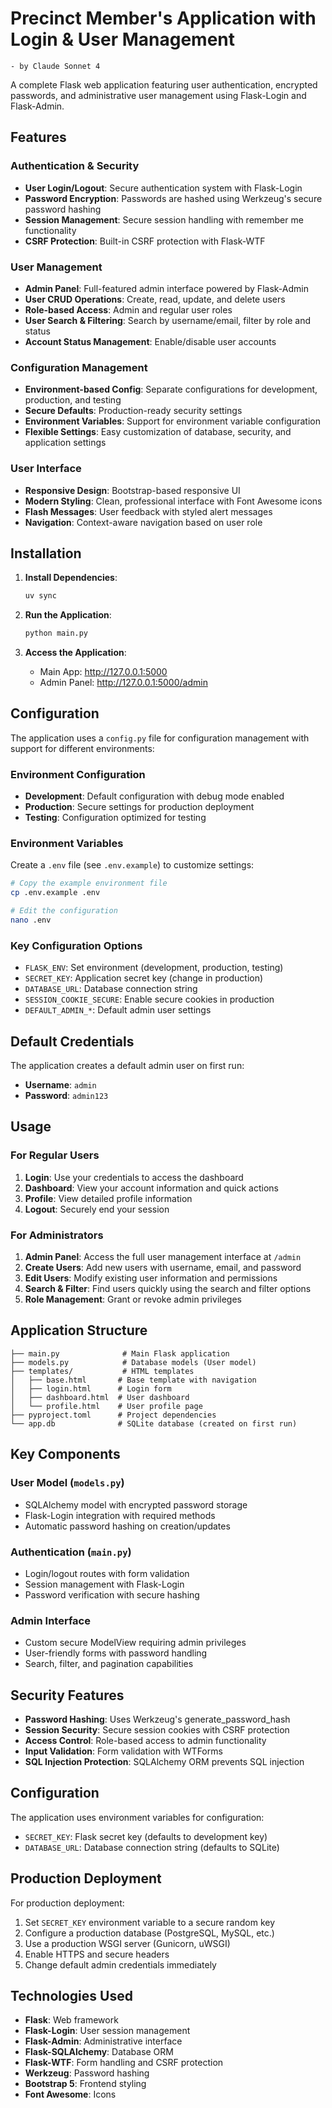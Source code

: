 # Precinct Member's Application with Login & User Management
    - by Claude Sonnet 4
A complete Flask web application featuring user authentication, encrypted passwords, and administrative user management using Flask-Login and Flask-Admin.

## Features

### Authentication & Security
- **User Login/Logout**: Secure authentication system with Flask-Login
- **Password Encryption**: Passwords are hashed using Werkzeug's secure password hashing
- **Session Management**: Secure session handling with remember me functionality
- **CSRF Protection**: Built-in CSRF protection with Flask-WTF

### User Management
- **Admin Panel**: Full-featured admin interface powered by Flask-Admin
- **User CRUD Operations**: Create, read, update, and delete users
- **Role-based Access**: Admin and regular user roles
- **User Search & Filtering**: Search by username/email, filter by role and status
- **Account Status Management**: Enable/disable user accounts

### Configuration Management
- **Environment-based Config**: Separate configurations for development, production, and testing
- **Secure Defaults**: Production-ready security settings
- **Environment Variables**: Support for environment variable configuration
- **Flexible Settings**: Easy customization of database, security, and application settings

### User Interface
- **Responsive Design**: Bootstrap-based responsive UI
- **Modern Styling**: Clean, professional interface with Font Awesome icons
- **Flash Messages**: User feedback with styled alert messages
- **Navigation**: Context-aware navigation based on user role

## Installation

1. **Install Dependencies**:
   ```bash
   uv sync
   ```

2. **Run the Application**:
   ```bash
   python main.py
   ```

3. **Access the Application**:
   - Main App: http://127.0.0.1:5000
   - Admin Panel: http://127.0.0.1:5000/admin

## Configuration

The application uses a `config.py` file for configuration management with support for different environments:

### Environment Configuration
- **Development**: Default configuration with debug mode enabled
- **Production**: Secure settings for production deployment
- **Testing**: Configuration optimized for testing

### Environment Variables
Create a `.env` file (see `.env.example`) to customize settings:

```bash
# Copy the example environment file
cp .env.example .env

# Edit the configuration
nano .env
```

### Key Configuration Options
- `FLASK_ENV`: Set environment (development, production, testing)
- `SECRET_KEY`: Application secret key (change in production)
- `DATABASE_URL`: Database connection string
- `SESSION_COOKIE_SECURE`: Enable secure cookies in production
- `DEFAULT_ADMIN_*`: Default admin user settings

## Default Credentials

The application creates a default admin user on first run:
- **Username**: `admin`
- **Password**: `admin123`

## Usage

### For Regular Users
1. **Login**: Use your credentials to access the dashboard
2. **Dashboard**: View your account information and quick actions
3. **Profile**: View detailed profile information
4. **Logout**: Securely end your session

### For Administrators
1. **Admin Panel**: Access the full user management interface at `/admin`
2. **Create Users**: Add new users with username, email, and password
3. **Edit Users**: Modify existing user information and permissions
4. **Search & Filter**: Find users quickly using the search and filter options
5. **Role Management**: Grant or revoke admin privileges

## Application Structure

```
├── main.py              # Main Flask application
├── models.py            # Database models (User model)
├── templates/           # HTML templates
│   ├── base.html       # Base template with navigation
│   ├── login.html      # Login form
│   ├── dashboard.html  # User dashboard
│   └── profile.html    # User profile page
├── pyproject.toml      # Project dependencies
└── app.db              # SQLite database (created on first run)
```

## Key Components

### User Model (`models.py`)
- SQLAlchemy model with encrypted password storage
- Flask-Login integration with required methods
- Automatic password hashing on creation/updates

### Authentication (`main.py`)
- Login/logout routes with form validation
- Session management with Flask-Login
- Password verification with secure hashing

### Admin Interface
- Custom secure ModelView requiring admin privileges
- User-friendly forms with password handling
- Search, filter, and pagination capabilities

## Security Features

- **Password Hashing**: Uses Werkzeug's generate_password_hash
- **Session Security**: Secure session cookies with CSRF protection
- **Access Control**: Role-based access to admin functionality
- **Input Validation**: Form validation with WTForms
- **SQL Injection Protection**: SQLAlchemy ORM prevents SQL injection

## Configuration

The application uses environment variables for configuration:
- `SECRET_KEY`: Flask secret key (defaults to development key)
- `DATABASE_URL`: Database connection string (defaults to SQLite)

## Production Deployment

For production deployment:
1. Set `SECRET_KEY` environment variable to a secure random key
2. Configure a production database (PostgreSQL, MySQL, etc.)
3. Use a production WSGI server (Gunicorn, uWSGI)
4. Enable HTTPS and secure headers
5. Change default admin credentials immediately

## Technologies Used

- **Flask**: Web framework
- **Flask-Login**: User session management
- **Flask-Admin**: Administrative interface
- **Flask-SQLAlchemy**: Database ORM
- **Flask-WTF**: Form handling and CSRF protection
- **Werkzeug**: Password hashing
- **Bootstrap 5**: Frontend styling
- **Font Awesome**: Icons
